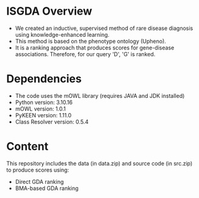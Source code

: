 # ISGDA Overview
- We created an inductive, supervised method of rare disease diagnosis using knowledge-enhanced learning.
- This method is based on the phenotype ontology (Upheno).
- It is a ranking approach that produces scores for gene-disease associations. Therefore, for our query 'D', 'G' is ranked. 

# Dependencies
- The code uses the mOWL library (requires JAVA and JDK installed)
- Python version: 3.10.16
- mOWL version: 1.0.1
- PyKEEN version: 1.11.0
- Class Resolver version: 0.5.4

  
# Content
This repository includes the data (in data.zip) and source code (in src.zip) to produce scores using:
- Direct GDA ranking
- BMA-based GDA ranking
